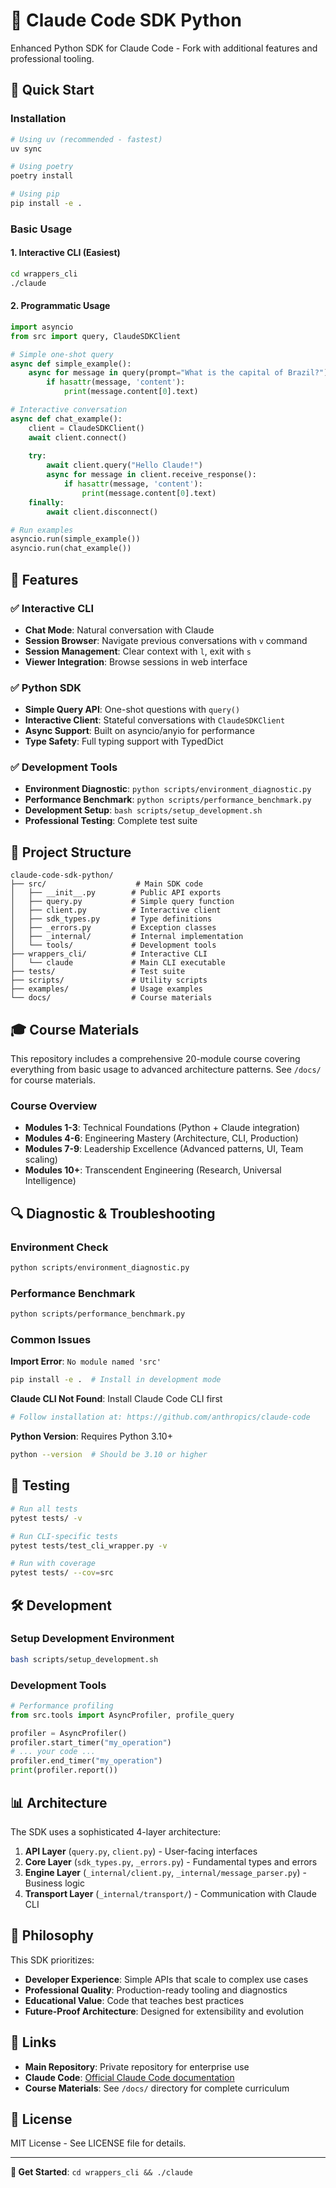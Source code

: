 # 🤖 Claude Code SDK Python

Enhanced Python SDK for Claude Code - Fork with additional features and professional tooling.

## 🚀 Quick Start

### Installation

```bash
# Using uv (recommended - fastest)
uv sync

# Using poetry
poetry install

# Using pip
pip install -e .
```

### Basic Usage

#### 1. Interactive CLI (Easiest)
```bash
cd wrappers_cli
./claude
```

#### 2. Programmatic Usage

```python
import asyncio
from src import query, ClaudeSDKClient

# Simple one-shot query
async def simple_example():
    async for message in query(prompt="What is the capital of Brazil?"):
        if hasattr(message, 'content'):
            print(message.content[0].text)

# Interactive conversation
async def chat_example():
    client = ClaudeSDKClient()
    await client.connect()
    
    try:
        await client.query("Hello Claude!")
        async for message in client.receive_response():
            if hasattr(message, 'content'):
                print(message.content[0].text)
    finally:
        await client.disconnect()

# Run examples
asyncio.run(simple_example())
asyncio.run(chat_example())
```

## 🔧 Features

### ✅ Interactive CLI
- **Chat Mode**: Natural conversation with Claude
- **Session Browser**: Navigate previous conversations with `v` command
- **Session Management**: Clear context with `l`, exit with `s`
- **Viewer Integration**: Browse sessions in web interface

### ✅ Python SDK
- **Simple Query API**: One-shot questions with `query()`
- **Interactive Client**: Stateful conversations with `ClaudeSDKClient`
- **Async Support**: Built on asyncio/anyio for performance
- **Type Safety**: Full typing support with TypedDict

### ✅ Development Tools
- **Environment Diagnostic**: `python scripts/environment_diagnostic.py`
- **Performance Benchmark**: `python scripts/performance_benchmark.py`
- **Development Setup**: `bash scripts/setup_development.sh`
- **Professional Testing**: Complete test suite

## 📁 Project Structure

```
claude-code-sdk-python/
├── src/                    # Main SDK code
│   ├── __init__.py        # Public API exports
│   ├── query.py           # Simple query function
│   ├── client.py          # Interactive client
│   ├── sdk_types.py       # Type definitions
│   ├── _errors.py         # Exception classes
│   ├── _internal/         # Internal implementation
│   └── tools/             # Development tools
├── wrappers_cli/          # Interactive CLI
│   └── claude             # Main CLI executable
├── tests/                 # Test suite
├── scripts/               # Utility scripts
├── examples/              # Usage examples
└── docs/                  # Course materials
```

## 🎓 Course Materials

This repository includes a comprehensive 20-module course covering everything from basic usage to advanced architecture patterns. See `/docs/` for course materials.

### Course Overview
- **Modules 1-3**: Technical Foundations (Python + Claude integration)
- **Modules 4-6**: Engineering Mastery (Architecture, CLI, Production)
- **Modules 7-9**: Leadership Excellence (Advanced patterns, UI, Team scaling)
- **Modules 10+**: Transcendent Engineering (Research, Universal Intelligence)

## 🔍 Diagnostic & Troubleshooting

### Environment Check
```bash
python scripts/environment_diagnostic.py
```

### Performance Benchmark  
```bash
python scripts/performance_benchmark.py
```

### Common Issues

**Import Error**: `No module named 'src'`
```bash
pip install -e .  # Install in development mode
```

**Claude CLI Not Found**: Install Claude Code CLI first
```bash
# Follow installation at: https://github.com/anthropics/claude-code
```

**Python Version**: Requires Python 3.10+
```bash
python --version  # Should be 3.10 or higher
```

## 🧪 Testing

```bash
# Run all tests
pytest tests/ -v

# Run CLI-specific tests
pytest tests/test_cli_wrapper.py -v

# Run with coverage
pytest tests/ --cov=src
```

## 🛠️ Development

### Setup Development Environment
```bash
bash scripts/setup_development.sh
```

### Development Tools
```python
# Performance profiling
from src.tools import AsyncProfiler, profile_query

profiler = AsyncProfiler()
profiler.start_timer("my_operation")
# ... your code ...
profiler.end_timer("my_operation")
print(profiler.report())
```

## 📊 Architecture

The SDK uses a sophisticated 4-layer architecture:

1. **API Layer** (`query.py`, `client.py`) - User-facing interfaces
2. **Core Layer** (`sdk_types.py`, `_errors.py`) - Fundamental types and errors  
3. **Engine Layer** (`_internal/client.py`, `_internal/message_parser.py`) - Business logic
4. **Transport Layer** (`_internal/transport/`) - Communication with Claude CLI

## 🎯 Philosophy

This SDK prioritizes:
- **Developer Experience**: Simple APIs that scale to complex use cases
- **Professional Quality**: Production-ready tooling and diagnostics
- **Educational Value**: Code that teaches best practices
- **Future-Proof Architecture**: Designed for extensibility and evolution

## 🔗 Links

- **Main Repository**: Private repository for enterprise use
- **Claude Code**: [Official Claude Code documentation](https://github.com/anthropics/claude-code)
- **Course Materials**: See `/docs/` directory for complete curriculum

## 📄 License

MIT License - See LICENSE file for details.

---

**🎯 Get Started**: `cd wrappers_cli && ./claude`
